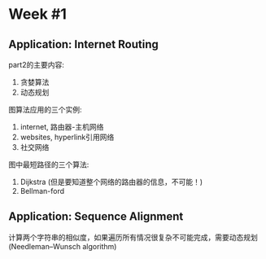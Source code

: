 Week \#1
===========

Application: Internet Routing
-----------------------------
part2的主要内容:
1. 贪婪算法
2. 动态规划 

图算法应用的三个实例:
1. internet, 路由器-主机网络
2. websites, hyperlink引用网络
3. 社交网络

图中最短路径的三个算法:
1. Dijkstra (但是要知道整个网络的路由器的信息，不可能！)
2. Bellman-ford

Application: Sequence Alignment
----------------------------
计算两个字符串的相似度，如果遍历所有情况很复杂不可能完成，需要动态规划(Needleman–Wunsch algorithm)
